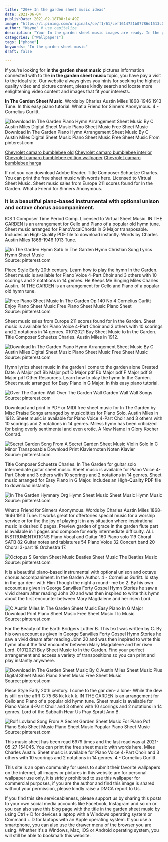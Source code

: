 ```yaml
---
title: "20++ In the garden sheet music ideas"
date: 2021-06-04
publishDate: 2021-02-18T08:14:49Z
image: "https://i.pinimg.com/originals/ce/f1/61/cef1614721b07786d1513c0db71bc0bd.png"
author: "Wayne" # use capitalize
description: "Your In the garden sheet music images are ready. In the garden sheet music are a topic that is being searched for and liked by netizens today. You can Find and Download the In the garden sheet music files here. Find and Download all free photos and vectors."
categories: ["Wallpapers"]
tags: ["phone"]
keywords: "In the garden sheet music"
draft: false

---
```


If you're looking for **in the garden sheet music** pictures information connected with to the **in the garden sheet music** topic, you have pay a visit to the ideal  site.  Our website always  gives you  hints  for seeking  the highest  quality video and picture  content, please kindly search and locate more enlightening video content and images  that fit your interests.

**In The Garden Sheet Music**. Words by Charles Austin Miles 1868-1946 1913 Tune. In this easy piano tutorial. What a Friend for Sinners Anonymous. 4 - Cornelius Gurlitt.

![Download In The Garden Piano Hymn Arrangement Sheet Music By C Austin Miles Digital Sheet Music Piano Sheet Music Free Sheet Music](https://i.pinimg.com/originals/6f/1c/07/6f1c077ec59adaa50954f0aea820fda7.png "Download In The Garden Piano Hymn Arrangement Sheet Music By C Austin Miles Digital Sheet Music Piano Sheet Music Free Sheet Music")
Download In The Garden Piano Hymn Arrangement Sheet Music By C Austin Miles Digital Sheet Music Piano Sheet Music Free Sheet Music From pinterest.com

[Chevrolet camaro bumblebee old](/chevrolet-camaro-bumblebee-old/)
[Chevrolet camaro bumblebee interior](/chevrolet-camaro-bumblebee-interior/)
[Chevrolet camaro bumblebee edition wallpaper](/chevrolet-camaro-bumblebee-edition-wallpaper/)
[Chevrolet camaro bumblebee harga](/chevrolet-camaro-bumblebee-harga/)

If not you can download Adobe Reader. Title Composer Schuetze Charles. You can print the free sheet music with words here. Licensed to Virtual Sheet Music. Sheet music sales from Europe 211 scores found for In the Garden. What a Friend for Sinners Anonymous.

### It is a beautiful piano-based instrumental with optional unison and octave chorus accompaniment.

ICS 1 Composer Time Period Comp. Licensed to Virtual Sheet Music. IN THE GARDEN is an arrangement for Cello and Piano of a popular old hymn tune. Sheet music arranged for PianoVocalChords in G Major transposable. Includes an High-Quality PDF file to download instantly. Words by Charles Austin Miles 1868-1946 1913 Tune.


![In The Garden Hymn Satb In The Garden Hymn Christian Song Lyrics Hymn Sheet Music](https://i.pinimg.com/736x/0c/ba/13/0cba131f04cfc98275966a3e50dbca1a.jpg "In The Garden Hymn Satb In The Garden Hymn Christian Song Lyrics Hymn Sheet Music")
Source: pinterest.com

Piece Style Early 20th century. Learn how to play the hymn In the Garden. Sheet music is available for Piano Voice 4-Part Choir and 3 others with 10 scorings and 2 notations in 14 genres. He Keeps Me Singing Miles Charles Austin. IN THE GARDEN is an arrangement for Cello and Piano of a popular old hymn tune.

![Free Piano Sheet Music In The Garden Op 140 No 4 Cornelius Gurlitt Enjoy Piano Sheet Music Free Piano Sheet Music Piano Sheet](https://i.pinimg.com/originals/f7/55/f2/f755f22f78e7190f9b7df6a88f46f4df.jpg "Free Piano Sheet Music In The Garden Op 140 No 4 Cornelius Gurlitt Enjoy Piano Sheet Music Free Piano Sheet Music Piano Sheet")
Source: pinterest.com

Sheet music sales from Europe 211 scores found for In the Garden. Sheet music is available for Piano Voice 4-Part Choir and 3 others with 10 scorings and 2 notations in 14 genres. 01012021 Buy Sheet Music to In the Garden. Title Composer Schuetze Charles. Austin Miles in 1912.

![Download In The Garden Piano Hymn Arrangement Sheet Music By C Austin Miles Digital Sheet Music Piano Sheet Music Free Sheet Music](https://i.pinimg.com/originals/6f/1c/07/6f1c077ec59adaa50954f0aea820fda7.png "Download In The Garden Piano Hymn Arrangement Sheet Music By C Austin Miles Digital Sheet Music Piano Sheet Music Free Sheet Music")
Source: pinterest.com

Hymn lyrics sheet music in the garden i come to the garden alone Created Date. A Major pdf Bb Major pdf D Major pdf Eb Major pdf F Major pdf G Major pdf Other Resources. Learn how to play the hymn In the Garden. Sheet music arranged for Easy Piano in G Major. In this easy piano tutorial.

![Over The Garden Wall Over The Garden Wall Garden Wall Wall Songs](https://i.pinimg.com/originals/ba/77/57/ba77572c78736ca81099a4e4dfbfdcd4.png "Over The Garden Wall Over The Garden Wall Garden Wall Wall Songs")
Source: pinterest.com

Download and print in PDF or MIDI free sheet music for In The Garden by Misc Praise Songs arranged by musicditties for Piano Solo. Austin Miles in 1912. Sheet music is available for Piano Voice 4-Part Choir and 3 others with 10 scorings and 2 notations in 14 genres. Miless hymn has been criticized for being overly sentimental and even erotic. A New Name in Glory Kocher Conrad.

![Secret Garden Song From A Secret Garden Sheet Music Violin Solo In C Minor Transposable Download Print Klaviernoten Noten Klavier](https://i.pinimg.com/originals/7e/d9/be/7ed9be00f48144ec56fc4153bb337919.gif "Secret Garden Song From A Secret Garden Sheet Music Violin Solo In C Minor Transposable Download Print Klaviernoten Noten Klavier")
Source: pinterest.com

Title Composer Schuetze Charles. In The Garden for guitar solo intermediate guitar sheet music. Sheet music is available for Piano Voice 4-Part Choir and 3 others with 10 scorings and 2 notations in 14 genres. Sheet music arranged for Easy Piano in G Major. Includes an High-Quality PDF file to download instantly.

![In The Garden Hymnary Org Hymn Sheet Music Sheet Music Hymn Music](https://i.pinimg.com/originals/4f/48/14/4f48144e805eaaf7dff734b925b7dcea.png "In The Garden Hymnary Org Hymn Sheet Music Sheet Music Hymn Music")
Source: pinterest.com

What a Friend for Sinners Anonymous. Words by Charles Austin Miles 1868-1946 1913 Tune. It works great for offertories special music for a worship service or for the the joy of playing it in any situation where inspirational music is desired 6 pages. Preview garden of grace in the garden flute part is available in 1 pages and compose for early intermediate difficulty. ALL INSTRUMENTATIONS Piano Vocal and Guitar 160 Piano solo 119 Choral SATB 82 Guitar notes and tablatures 54 Piano Voice 32 Concert band 20 Choral 3-part 18 Orchestra 17.

![Octopus S Garden Sheet Music Beatles Sheet Music The Beatles Music](https://i.pinimg.com/originals/b0/44/58/b04458b11be064f9c253d09754304891.jpg "Octopus S Garden Sheet Music Beatles Sheet Music The Beatles Music")
Source: pinterest.com

It is a beautiful piano-based instrumental with optional unison and octave chorus accompaniment. In the Garden Author. 4 - Cornelius Gurlitt. Id stay in the gar den- with Him Though the night a round- me be 2. By his own account as given in George Sanvilles Forty Gospel Hymn Stories he saw a vivid dream after reading John 20 and was then inspired to write this hymn about the first encounter between Mary Magdalene and her risen Lord.

![C Austin Miles In The Garden Sheet Music Easy Piano In G Major Download Print Piano Sheet Music Free Sheet Music Tlc Music](https://i.pinimg.com/originals/ee/51/54/ee5154cf01360b1499ba81b0c5d1b96b.gif "C Austin Miles In The Garden Sheet Music Easy Piano In G Major Download Print Piano Sheet Music Free Sheet Music Tlc Music")
Source: pinterest.com

For the Beauty of the Earth Bridgers Luther B. This text was written by C. By his own account as given in George Sanvilles Forty Gospel Hymn Stories he saw a vivid dream after reading John 20 and was then inspired to write this hymn about the first encounter between Mary Magdalene and her risen Lord. 01012021 Buy Sheet Music to In the Garden. Find your perfect arrangement and access a variety of transpositions so you can print and play instantly anywhere.

![Download In The Garden Sheet Music By C Austin Miles Sheet Music Plus Digital Sheet Music Piano Sheet Music Free Sheet Music](https://i.pinimg.com/originals/18/6b/cf/186bcfeaa5256a47692c8deb7e466006.png "Download In The Garden Sheet Music By C Austin Miles Sheet Music Plus Digital Sheet Music Piano Sheet Music Free Sheet Music")
Source: pinterest.com

Piece Style Early 20th century. I come to the gar den- a lone- While the dew is still on the affff G 75 68 kk kk k k. IN THE GARDEN is an arrangement for Cello and Piano of a popular old hymn tune. Sheet music is available for Piano Voice 4-Part Choir and 3 others with 10 scorings and 2 notations in 14 genres. Lord of the Sabbath Hear Us Pray Spratt Ann B.

![Rolf Lovland Song From A Secret Garden Sheet Music For Piano Pdf Piano Solo Sheet Music Piano Sheet Music Popular Piano Sheet Music](https://i.pinimg.com/originals/ce/f1/61/cef1614721b07786d1513c0db71bc0bd.png "Rolf Lovland Song From A Secret Garden Sheet Music For Piano Pdf Piano Solo Sheet Music Piano Sheet Music Popular Piano Sheet Music")
Source: pinterest.com

This music sheet has been read 6979 times and the last read was at 2021-05-27 154045. You can print the free sheet music with words here. Miles Charles Austin. Sheet music is available for Piano Voice 4-Part Choir and 3 others with 10 scorings and 2 notations in 14 genres. 4 - Cornelius Gurlitt.

This site is an open community for users to submit their favorite wallpapers on the internet, all images or pictures in this website are for personal wallpaper use only, it is stricly prohibited to use this wallpaper for commercial purposes, if you are the author and find this image is shared without your permission, please kindly raise a DMCA report to Us.

If you find this site serviceableness, please support us by sharing this posts to your own social media accounts like Facebook, Instagram and so on or you can also save this blog page with the title in the garden sheet music by using Ctrl + D for devices a laptop with a Windows operating system or Command + D for laptops with an Apple operating system. If you use a smartphone, you can also use the drawer menu of the browser you are using. Whether it's a Windows, Mac, iOS or Android operating system, you will still be able to bookmark this website.
